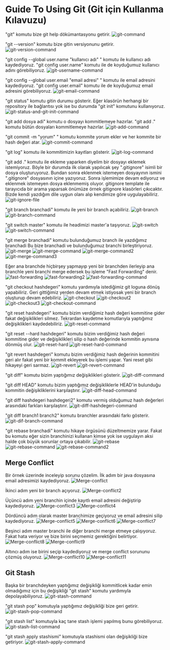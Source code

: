 # Guide To Using Git (Git için Kullanma Kılavuzu)

"git" komutu bize git help dökümantasyonu getirir.
![git-command]()

"git --version" komutu bize gitin versiyonunu getirir.
![git-version-command]()

"git config --global user.name "kullanıcı adı" " komutu ile kullanıcı adı kaydediyoruz.
"git config user.name" komutu ile de koyduğumuz kullanıcı adını görebiliyoruz.
![git-username-command]()

"git config --global user.email "email adresi" " komutu ile email adresini kaydediyoruz.
"git config user.email" komutu ile de koyduğumuz email adresini görebiliyoruz.
![git-email-command]()

"git status" komutu gitin durumu gösterir.
Eğer klasörün herhangi bir repository ile bağlantısı yok ise bu durumda "git init" komutunu kullanıyoruz.
![git-status-and-git-init-command]()

"git add dosya adi" komutu o dosyayı kommitlemeye hazırlar.
"git add ." komutu bütün dosyaları kommitlemeye hazırlar.
![git-add-command]()

"git commit -m "yorum" " komutu kommite yorum ekler ve her kommite bir hash değeri atar.
![git-commit-command]()

"git log" komutu ile kommitimizin kayıtları gösterir.
![git-log-command]()

"git add ." komutu ile ekleme yaparken diyelim bir dosyayı eklemek istemiyoruz. Böyle bir durumda ilk olarak yapılıcak şey ".gitignore" isimli bir dosya oluşturuyoruz. Bundan sonra eklenmek istemeyen dosyayının ismini ".gitignore" dosyasının içine yazıyoruz. Sonra işlemimize devam ediyoruz ve eklenmek istemeyen dosya eklenmemiş oluyor.
gitignore template ile tarayıcıda bir arama yaparsak önümüze örnek gitignore klasörleri çıkıcaktır. Bizde kendi yazdığım dile uygun olanı alıp kendimize göre uygulayabiliriz.
![git-ignore-file]()

"git branch branchadi" komutu ile yeni bir branch açabiliriz.
![git-branch]()
![git-branch-command]()

"git switch master" komutu ile headimizi master'a taşıyoruz.
![git-switch]()
![git-switch-command]()

"git merge branchadi" komutu bulunduğumuz branch ile yazdığımız branchadi  Bu bize branchadi ve bulunduğumuz branchi birleştiriyoruz.
![git-merge]()
![git-merge-command]()
![git-merge-command2]()
![git-merge-command3]()

Eğer ana branchde hiçbirşey yapmayıp yeni bir branchden ilerleyip ana branchle yeni branchi merge edersek bu işleme "Fast Forwarding" denir.
![fast-forwarding]()
![fast-forwarding2]()
![fast-forwarding-command]()

"git checkout hashdegeri" komutu yardımıyla istediğimiz git loguna dönüş yapabiliriz. Geri gittiğimiz yerden devam etmek istiyosak yeni bir branch oluşturup devam edebiliriz.
![git-checkout]()
![git-checkout2]()
![git-checkout3]()
![git-checkout-command]()

"git reset hashdegeri" komutu bizim verdiğimiz hash değeri kommitine gider fakat değişiklikleri silmez. Tekrardan kaydetme komutlarıyla yaptığımız değişiklikleri kaydedebiliriz.
![git-reset-command]()

"git reset --hard hashdegeri" komutu bizim verdiğimiz hash değeri kommitine gider ve değişiklikleri silip o hash değerinde kommitin aynısına dönmüş olur.
![git-reset-hard]()
![git-reset-hard-command]()

"git revert hashdegeri" komutu bizim verdiğimiz hash değerinin kommitini geri alır fakat yeni bir kommit ekleyerek bu işlemi yapar. Yani reset gibi hikayeyi geri sarmaz.
![git-revert]()
![git-revert-command]()

"git diff" komutu bizim yaptığımız değişiklikleri gösterir.
![git-diff-command]()

"git diff HEAD" komutu bizim yaptığımız değişikliklerle HEAD'in bulunduğu kommitin değişikliklerini karşılaştırır.
![git-diff-head-command]()

"git diff hashdegeri hashdegeri2" komutu vermiş olduğumuz hash değerleri arasındaki farkları karşılaştırır.
![git-diff-hashdegeri-command]()

"git diff branch1 branch2" komutu branchler arasındaki farkı gösterir.
![git-dif-branch-command]()

"git rebase branchadi" komutu hikaye örgüsünü düzeltmemize yarar. Fakat bu komutu eğer sizin branchinizi kullanan kimse yok ise uygulayın aksi halde çok büyük sorunlar ortaya çıkabilir.
![git-rebase]()
![git-rebase-command]()
![git-rebase-command2]()

## Merge Conflict
Bir örnek üzerinde inceleyip sorunu çözelim. 
İlk adım bir java dosyasına email adresimizi kaydediyoruz.
![Merge-conflict]()

İkinci adım yeni bir branch açıyoruz.
![Merge-conflict2]()

Üçüncü adım yeni branchin içinde kayıtlı email adresini değiştirip kaydediyoruz.
![Merge-conflict3]()
![Merge-conflict4]()

Dördüncü adım olarak master branchimize geçiyoruz ve email adresini silip kaydediyoruz.
![Merge-conflict5]()
![Merge-conflict6]()
![Merge-conflict7]()

Beşinci adım master branchi ile diğer branchi merge etmeye çalışıyoruz. Fakat hata veriyor ve bize birini seçmemiz gerektiğini belirtiyor.
![Merge-conflict8]()
![Merge-conflict9]()

Altıncı adım ise birini seçip kaydediyoruz ve merge conflict sorununu çözmüş oluyoruz.
![Merge-conflict10]()
![Merge-conflict11]()

## Git Stash
Başka bir branchdeyken yaptığımız değişikliği kommitlicek kadar emin olmadığımız için bu değişikliği "git stash" komutu yardımıyla depolayabiliyoruz.
![git-stash-command]()

"git stash pop" komutuyla yaptığımız değişikliği bize geri getirir.
![git-stash-pop-command]()

"git stash list" komutuyla kaç tane stash işlemi yapılmış bunu görebiliyoruz.
![git-stash-list-command]()

"git stash apply stashismi" komutuyla stashismi olan değişikliği bize getiriyor.
![git-stash-apply-command]()

